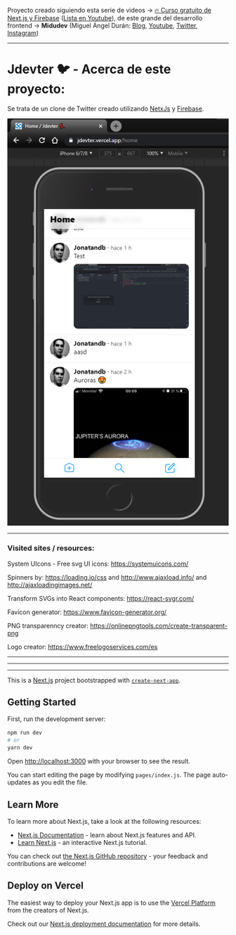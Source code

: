 Proyecto creado siguiendo esta serie de videos -> [🔥 Curso gratuito de Next.js y Firebase](https://midu.dev/curso-gratis-react-2020/) ([Lista en Youtube](https://www.youtube.com/playlist?list=PLV8x_i1fqBw1VR86y4C72xMGJ8ifjBwJ6)), de este grande del desarrollo frontend -> **Midudev** (Miguel Ángel Durán: [Blog](https://midu.dev/), [Youtube](https://www.youtube.com/channel/UC8LeXCWOalN8SxlrPcG-PaQ), [Twitter](https://twitter.com/midudev), [Instagram](https://www.instagram.com/midu.dev/))

---

# Jdevter 🐦 - Acerca de este proyecto:

Se trata de un clone de Twitter creado utilizando [NetxJs](https://nextjs.org/) y [Firebase](https://firebase.google.com/).

<p align="center">
    <a href="https://github.com/jonatandb/jdevter">
        <img src="Timeline_Screenshot.png" alt="Jdevter | Twitter clone by Jonatandb"/>
    </a>
</p>

---


### Visited sites / resources:

System UIcons - Free svg UI icons: https://systemuicons.com/

Spinners by: https://loading.io/css and http://www.ajaxload.info/ and http://ajaxloadingimages.net/

Transform SVGs into React components: https://react-svgr.com/

Favicon generator: https://www.favicon-generator.org/

PNG transparenncy creator: https://onlinepngtools.com/create-transparent-png

Logo creator: https://www.freelogoservices.com/es

---
---
---


This is a [Next.js](https://nextjs.org/) project bootstrapped with [`create-next-app`](https://github.com/vercel/next.js/tree/canary/packages/create-next-app).

## Getting Started

First, run the development server:

```bash
npm run dev
# or
yarn dev
```

Open [http://localhost:3000](http://localhost:3000) with your browser to see the result.

You can start editing the page by modifying `pages/index.js`. The page auto-updates as you edit the file.

## Learn More

To learn more about Next.js, take a look at the following resources:

- [Next.js Documentation](https://nextjs.org/docs) - learn about Next.js features and API.
- [Learn Next.js](https://nextjs.org/learn) - an interactive Next.js tutorial.

You can check out [the Next.js GitHub repository](https://github.com/vercel/next.js/) - your feedback and contributions are welcome!

## Deploy on Vercel

The easiest way to deploy your Next.js app is to use the [Vercel Platform](https://vercel.com/import?utm_medium=default-template&filter=next.js&utm_source=create-next-app&utm_campaign=create-next-app-readme) from the creators of Next.js.

Check out our [Next.js deployment documentation](https://nextjs.org/docs/deployment) for more details.

